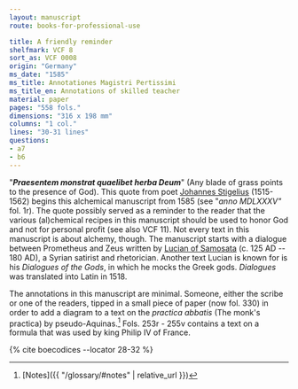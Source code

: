 ```yaml
---
layout: manuscript
route: books-for-professional-use

title: A friendly reminder
shelfmark: VCF 8
sort_as: VCF 0008
origin: "Germany"
ms_date: "1585"
ms_title: Annotationes Magistri Pertissimi
ms_title_en: Annotations of skilled teacher
material: paper
pages: "558 fols."
dimensions: "316 x 198 mm"
columns: "1 col."
lines: "30-31 lines"
questions:
- a7
- b6
---
```


"***Praesentem monstrat quaelibet herba Deum***" (Any blade of grass
points to the presence of God). This quote from poet [Johannes
Stigelius](https://de.wikipedia.org/wiki/Johann_Stigel) (1515-1562)
begins this alchemical manuscript from 1585 (see "*anno MDLXXXV"* fol. <span data-fol="1r" class="fref">1r</span>). The quote possibly served as a reminder to the reader that the
various (al)chemical recipes in this manuscript should be used to honor
God and not for personal profit (see also VCF 11). Not every text in
this manuscript is about alchemy, though. The manuscript starts with a
dialogue between Prometheus and Zeus written by [Lucian of
Samosata](https://en.wikipedia.org/wiki/Lucian) (c. 125 AD -- 180 AD), a
Syrian satirist and rhetorician. Another text Lucian is known for is his
*Dialogues of the Gods*, in which he mocks the Greek gods. *Dialogues* was
translated into Latin in 1518.

The annotations in this manuscript are minimal. Someone, either the
scribe or one of the readers, tipped in a small piece of paper (now fol. <span data-fol="330r" class="fref">330</span>) in order to add a diagram to a text on the *practica abbatis* (The
monk's practica) by pseudo-Aquinas.[^1] Fols. <span data-fol="253r" class="fref">253r</span> - <span data-fol="255v" class="fref">255v</span> contains a text on
a formula that was used by king Philip IV of France.

[^1]: [Notes]({{ "/glossary/#notes" | relative_url }})

{% cite boecodices --locator 28-32 %}